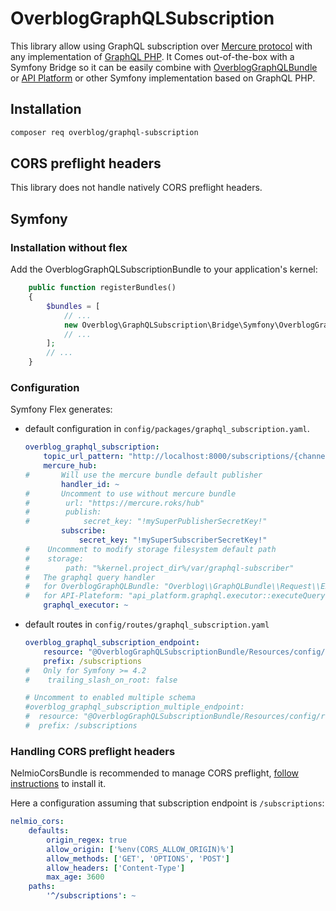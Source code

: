 # OverblogGraphQLSubscription

This library allow using GraphQL subscription over [Mercure protocol](https://mercure.rocks/)
with any implementation of [GraphQL PHP](https://github.com/webonyx/graphql-php). It Comes out-of-the-box
with a Symfony Bridge so it can be easily combine with [OverblogGraphQLBundle](https://github.com/overblog/GraphQLBundle)
or [API Platform](https://github.com/api-platform/api-platform) or other Symfony implementation based on GraphQL PHP.

## Installation

```bash
composer req overblog/graphql-subscription
```

## CORS preflight headers

This library does not handle natively CORS preflight headers.

## Symfony

### Installation without flex

Add the OverblogGraphQLSubscriptionBundle to your application's kernel:

```php
    public function registerBundles()
    {
        $bundles = [
            // ...
            new Overblog\GraphQLSubscription\Bridge\Symfony\OverblogGraphQLSubscriptionBundle(),
            // ...
        ];
        // ...
    }
```

### Configuration

Symfony Flex generates:

* default configuration in `config/packages/graphql_subscription.yaml`.

    ```yaml
    overblog_graphql_subscription:
        topic_url_pattern: "http://localhost:8000/subscriptions/{channel}/{id}.json"
        mercure_hub:
    #       Will use the mercure bundle default publisher
            handler_id: ~
    #       Uncomment to use without mercure bundle
    #        url: "https://mercure.roks/hub"
    #        publish:
    #            secret_key: "!mySuperPublisherSecretKey!"
            subscribe:
                secret_key: "!mySuperSubscriberSecretKey!"
    #    Uncomment to modify storage filesystem default path
    #    storage:
    #        path: "%kernel.project_dir%/var/graphql-subscriber"
    #   The graphql query handler
    #   for OverblogGraphQLBundle: "Overblog\\GraphQLBundle\\Request\\Executor::execute"
    #   for API-Plateform: "api_platform.graphql.executor::executeQuery"
        graphql_executor: ~
    ```

* default routes in `config/routes/graphql_subscription.yaml`

    ```yaml
    overblog_graphql_subscription_endpoint:
        resource: "@OverblogGraphQLSubscriptionBundle/Resources/config/routing/single.yaml"
        prefix: /subscriptions
    #   Only for Symfony >= 4.2
    #    trailing_slash_on_root: false

    # Uncomment to enabled multiple schema
    #overblog_graphql_subscription_multiple_endpoint:
    #  resource: "@OverblogGraphQLSubscriptionBundle/Resources/config/routing/multiple.yaml"
    #  prefix: /subscriptions
    ```

### Handling CORS preflight headers

NelmioCorsBundle is recommended to manage CORS preflight,
[follow instructions](https://github.com/nelmio/NelmioCorsBundle#installation) to install it.

Here a configuration assuming that subscription endpoint is `/subscriptions`:

```yaml
nelmio_cors:
    defaults:
        origin_regex: true
        allow_origin: ['%env(CORS_ALLOW_ORIGIN)%']
        allow_methods: ['GET', 'OPTIONS', 'POST']
        allow_headers: ['Content-Type']
        max_age: 3600
    paths:
        '^/subscriptions': ~
```
